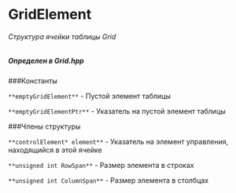 # GridElement
###### Структура ячейки таблицы Grid
##### Определен в Grid.hpp


###Константы

`**emptyGridElement**` - Пустой элемент таблицы

`**emptyGridElementPtr**` - Указатель на пустой элемент таблицы

###Члены структуры

`**controlElement* element**` - Указатель на элемент управления, находящийся в этой ячейке

`**unsigned int RowSpan**` - Размер элемента в строках

`**unsigned int ColumnSpan**` - Размер элемента в столбцах